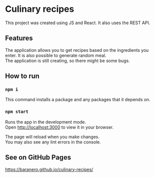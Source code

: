 # Culinary recipes

This project was created using JS and React. It also uses the REST API.

## Features
The application allows you to get recipes based on the ingredients you enter. It is also possible to generate random meal.  \
The application is still creating, so there might be some bugs.

## How to run

### `npm i`

This command installs a package and any packages that it depends on.

### `npm start`

Runs the app in the development mode.\
Open [http://localhost:3000](http://localhost:3000) to view it in your browser.

The page will reload when you make changes.\
You may also see any lint errors in the console.

## See on GitHub Pages

https://baranero.github.io/culinary-recipes/

